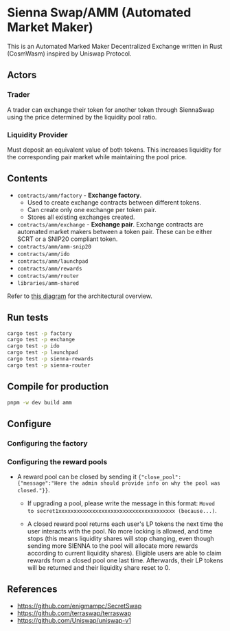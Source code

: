 # Sienna Swap/AMM (Automated Market Maker)

This is an Automated Marked Maker Decentralized Exchange written in Rust (CosmWasm)
inspired by Uniswap Protocol.

## Actors

### Trader
A trader can exchange their token for another token through SiennaSwap using the price
determined by the liquidity pool ratio.

### Liquidity Provider
Must deposit an equivalent value of both tokens. This increases liquidity for the
corresponding pair market while maintaining the pool price.

## Contents

* `contracts/amm/factory` - **Exchange factory**.
  * Used to create exchange contracts between different tokens.
  * Can create only one exchange per token pair.
  * Stores all existing exchanges created.
* `contracts/amm/exchange` - **Exchange pair**. Exchange contracts are automated market makers
  between a token pair. These can be either SCRT or a SNIP20 compliant token.
* `contracts/amm/amm-snip20`
* `contracts/amm/ido`
* `contracts/amm/launchpad`
* `contracts/amm/rewards`
* `contracts/amm/router`
* `libraries/amm-shared`

Refer to [this diagram](./docs/amm.png) for the architectural overview.

## Run tests

```sh
cargo test -p factory
cargo test -p exchange
cargo test -p ido
cargo test -p launchpad
cargo test -p sienna-rewards
cargo test -p sienna-router
```

## Compile for production

```sh
pnpm -w dev build amm
```

## Configure

### Configuring the factory

### Configuring the reward pools

* A reward pool can be closed by sending it
  `{"close_pool":{"message":"Here the admin should provide info on why the pool was closed."}}`.

  * If upgrading a pool, please write the message in this format:
    `Moved to secret1xxxxxxxxxxxxxxxxxxxxxxxxxxxxxxxxxxxxxx (because...)`.

  * A closed reward pool returns each user's LP tokens
    the next time the user interacts with the pool.
    No more locking is allowed, and time stops
    (this means liquidity shares will stop changing,
    even though sending more SIENNA to the pool will allocate
    more rewards according to current liquidity shares).
    Eligible users are able to claim rewards
    from a closed pool one last time.
    Afterwards, their LP tokens will be returned
    and their liquidity share reset to 0.

## References
- https://github.com/enigmampc/SecretSwap
- https://github.com/terraswap/terraswap
- https://github.com/Uniswap/uniswap-v1
